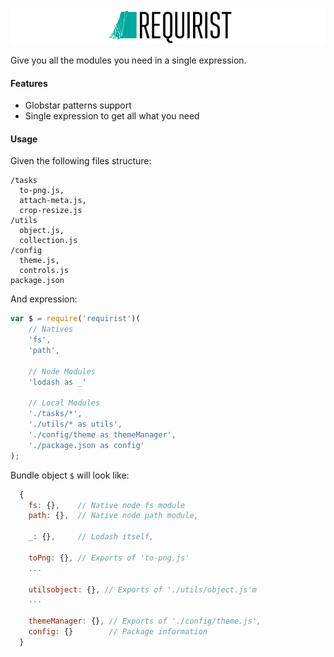 ![YSON](logo.png?raw=true "YSON")

Give you all the modules you need in a single expression.

#### Features
* Globstar patterns support
* Single expression to get all what you need

#### Usage
Given the following files structure:

```
/tasks
  to-png.js,
  attach-meta.js,
  crop-resize.js
/utils
  object.js,
  collection.js
/config
  theme.js,
  controls.js
package.json  
```      
And expression:

```javascript
var $ = require('requirist')(
    // Natives
    'fs',
    'path',
    
    // Node Modules
    'lodash as _'
    
    // Local Modules
    './tasks/*',
    './utils/* as utils',
    './config/theme as themeManager',
    './package.json as config'
);
```
Bundle object ``$`` will look like:

```javascript
  {
    fs: {},    // Native node fs module
    path: {},  // Native node path module,
    
    _: {},     // Lodash itself,
    
    toPng: {}, // Exports of 'to-png.js'
    ...
    
    utilsobject: {}, // Exports of './utils/object.js'm
    ...
    
    themeManager: {}, // Exports of './config/theme.js',
    config: {}        // Package information
  }
```
